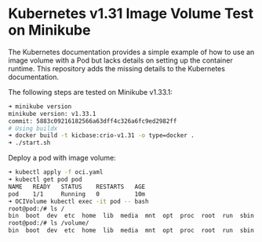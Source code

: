 # Kubernetes v1.31 Image Volume Test on Minikube

The Kubernetes documentation provides a simple example of how to use an image volume with a Pod but lacks details on setting up the container runtime. This repository adds the missing details to the Kubernetes documentation.

The following steps are tested on Minikube v1.33.1:

```bash
➜ minikube version
minikube version: v1.33.1
commit: 5883c09216182566a63dff4c326a6fc9ed2982ff
# Using buildx
➜ docker build -t kicbase:crio-v1.31 -o type=docker .
➜ ./start.sh
```

Deploy a pod with image volume:

```bash
➜ kubectl apply -f oci.yaml
➜ kubectl get pod pod
NAME   READY   STATUS    RESTARTS   AGE
pod    1/1     Running   0          10m
➜ OCIVolume kubectl exec -it pod -- bash
root@pod:/# ls /
bin  boot  dev  etc  home  lib  media  mnt  opt  proc  root  run  sbin  srv  sys  tmp  usr  var  volume
root@pod:/# ls /volume/
bin  boot  dev  etc  home  lib  media  mnt  opt  proc  root  run  sbin  srv  sys  tmp  usr  var
```